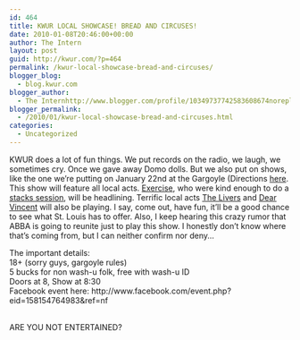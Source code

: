 ```yaml
---
id: 464
title: KWUR LOCAL SHOWCASE! BREAD AND CIRCUSES!
date: 2010-01-08T20:46:00+00:00
author: The Intern
layout: post
guid: http://kwur.com/?p=464
permalink: /kwur-local-showcase-bread-and-circuses/
blogger_blog:
  - blog.kwur.com
blogger_author:
  - The Internhttp://www.blogger.com/profile/10349737742583608674noreply@blogger.com
blogger_permalink:
  - /2010/01/kwur-local-showcase-bread-and-circuses.html
categories:
  - Uncategorized
---
```

<div class="pf-content">
  <p>
    KWUR does a lot of fun things. We put records on the radio, we laugh, we sometimes cry. Once we gave away Domo dolls. But we also put on shows, like the one we&#8217;re putting on January 22nd at the Gargoyle (Directions <a href="http://studentunion.nts.wustl.edu/~gargoyle/">here</a>. This show will feature all local acts. <a href="http://www.myspace.com/exerciseaudio">Exercise</a>, who were kind enough to do a <a href="http://www.kwur.com/blog/2009/09/stack-sessions-exercise.html">stacks session</a>, will be headlining. Terrific local acts <a href="http://www.myspace.com/dependsonthelivers">The Livers</a> and <a href="http://www.myspace.com/dearvincent">Dear Vincent</a> will also be playing. I say, come out, have fun, it&#8217;ll be a good chance to see what St. Louis has to offer. Also, I keep hearing this crazy rumor that ABBA is going to reunite just to play this show. I honestly don&#8217;t know where that&#8217;s coming from, but I can neither confirm nor deny&#8230;
  </p>
  
  <p>
    The important details:<br />18+ (sorry guys, gargoyle rules)<br />5 bucks for non wash-u folk, free with wash-u ID<br />Doors at 8, Show at 8:30<br />Facebook event here: http://www.facebook.com/event.php?eid=158154764983&ref=nf
  </p>
  
  <p>
    <br />ARE YOU NOT ENTERTAINED?
  </p>
</div>